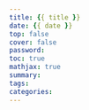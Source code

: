 ```yaml
---
title: {{ title }}
date: {{ date }}
top: false
cover: false 
password:
toc: true
mathjax: true
summary:
tags:
categories:
---
```

